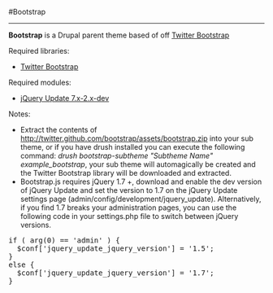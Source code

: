 #Bootstrap

----------

**Bootstrap** is a Drupal parent theme based of off [Twitter Bootstrap](http://twitter.github.com/bootstrap)

Required libraries:

* [Twitter Bootstrap](http://twitter.github.com/bootstrap)

Required modules:

* [jQuery Update 7.x-2.x-dev](http://drupal.org/project/jquery_update)

Notes:

* Extract the contents of http://twitter.github.com/bootstrap/assets/bootstrap.zip into your sub theme, or if you have drush installed you can execute the following command: *drush bootstrap-subtheme "Subtheme Name" example_bootstrap*, your sub theme will automagically be created and the Twitter Bootstrap library will be downloaded and extracted.
* Bootstrap.js requires jQuery 1.7 +, download and enable the dev version of jQuery Update and set the version to 1.7 on the jQuery Update settings page (admin/config/development/jquery_update). Alternatively, if you find 1.7 breaks your administration pages, you can use the following code in your settings.php file to switch between jQuery versions.

<pre>
if ( arg(0) == 'admin' ) {
  $conf['jquery_update_jquery_version'] = '1.5';
}
else {
  $conf['jquery_update_jquery_version'] = '1.7';
}
</pre>
